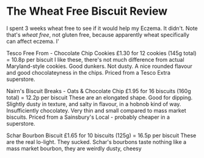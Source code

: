 # The Wheat Free Biscuit Review

I spent 3 weeks wheat free to see if it would help my Eczema. It didn't. Note that's *wheat free*, not gluten free, because apparently wheat specifically can affect eczema. I'

Tesco Free From - Chocolate Chip Cookies
£1.30 for 12 cookies (145g total) = 10.8p per biscuit
I like these, there's not much difference from actual Maryland-style cookies. Good dunkers. Not dusty. A nice rounded flavour and good chocolateyness in the chips. Priced from a Tesco Extra superstore.

Nairn's Biscuit Breaks - Oats & Chocolate Chip
£1.95 for 16 biscuits (160g total) = 12.2p per biscuit
These are an elongated shape. Good for dipping. Slightly dusty in texture, and salty in flavour, in a hobnob kind of way. Insufficiently chocolatey. Very thin and small compared to mass market biscuits. Priced from a Sainsbury's Local - probably cheaper in a superstore.

Schar Bourbon Biscuit
£1.65 for 10 biscuits (125g) = 16.5p per biscuit
These are the real lo-light. They sucked. Schar's bourbons taste nothing like a mass market bourbon, they are weirdly dusty, cheesy